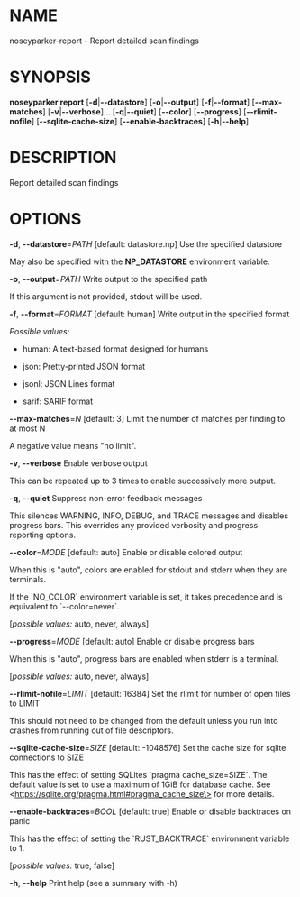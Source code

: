 # NAME

noseyparker-report - Report detailed scan findings

# SYNOPSIS

**noseyparker report** \[**-d**\|**--datastore**\]
\[**-o**\|**--output**\] \[**-f**\|**--format**\] \[**--max-matches**\]
\[**-v**\|**--verbose**\]... \[**-q**\|**--quiet**\] \[**--color**\]
\[**--progress**\] \[**--rlimit-nofile**\] \[**--sqlite-cache-size**\]
\[**--enable-backtraces**\] \[**-h**\|**--help**\]

# DESCRIPTION

Report detailed scan findings

# OPTIONS

**-d**, **--datastore**=*PATH* \[default: datastore.np\]
Use the specified datastore

May also be specified with the **NP_DATASTORE** environment variable.

**-o**, **--output**=*PATH*
Write output to the specified path

If this argument is not provided, stdout will be used.

**-f**, **--format**=*FORMAT* \[default: human\]
Write output in the specified format


*Possible values:*

- human: A text-based format designed for humans

- json: Pretty-printed JSON format

- jsonl: JSON Lines format

- sarif: SARIF format

**--max-matches**=*N* \[default: 3\]
Limit the number of matches per finding to at most N

A negative value means "no limit".

**-v**, **--verbose**
Enable verbose output

This can be repeated up to 3 times to enable successively more output.

**-q**, **--quiet**
Suppress non-error feedback messages

This silences WARNING, INFO, DEBUG, and TRACE messages and disables
progress bars. This overrides any provided verbosity and progress
reporting options.

**--color**=*MODE* \[default: auto\]
Enable or disable colored output

When this is "auto", colors are enabled for stdout and stderr when they
are terminals.

If the \`NO_COLOR\` environment variable is set, it takes precedence and
is equivalent to \`--color=never\`.


\[*possible values:* auto, never, always\]

**--progress**=*MODE* \[default: auto\]
Enable or disable progress bars

When this is "auto", progress bars are enabled when stderr is a
terminal.


\[*possible values:* auto, never, always\]

**--rlimit-nofile**=*LIMIT* \[default: 16384\]
Set the rlimit for number of open files to LIMIT

This should not need to be changed from the default unless you run into
crashes from running out of file descriptors.

**--sqlite-cache-size**=*SIZE* \[default: -1048576\]
Set the cache size for sqlite connections to SIZE

This has the effect of setting SQLites \`pragma cache_size=SIZE\`. The
default value is set to use a maximum of 1GiB for database cache. See
\<https://sqlite.org/pragma.html#pragma_cache_size\> for more details.

**--enable-backtraces**=*BOOL* \[default: true\]
Enable or disable backtraces on panic

This has the effect of setting the \`RUST_BACKTRACE\` environment
variable to 1.


\[*possible values:* true, false\]

**-h**, **--help**
Print help (see a summary with -h)
